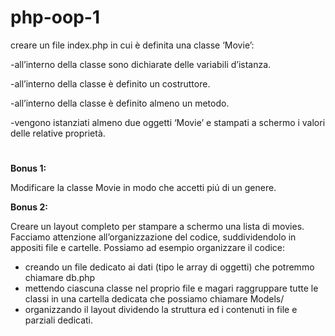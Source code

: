 # php-oop-1

creare un file index.php in cui è definita una classe ‘Movie’:

-all’interno della classe sono dichiarate delle variabili d’istanza.

-all’interno della classe è definito un costruttore.

-all’interno della classe è definito almeno un metodo.

-vengono istanziati almeno due oggetti ‘Movie’ e stampati a schermo i valori delle relative proprietà.

#
**Bonus 1:**

Modificare la classe Movie in modo che accetti piú di un genere.

**Bonus 2:**

Creare un layout completo per stampare a schermo una lista di movies.
Facciamo attenzione all’organizzazione del codice, suddividendolo in appositi file e cartelle. Possiamo ad esempio organizzare il codice:
- creando un file dedicato ai dati (tipo le array di oggetti) che potremmo chiamare db.php
- mettendo ciascuna classe nel proprio file e magari raggruppare tutte le classi in una cartella dedicata che possiamo chiamare Models/
- organizzando il layout dividendo la struttura ed i contenuti in file e parziali dedicati.